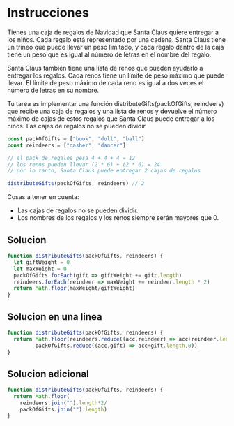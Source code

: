 <h1>Instrucciones</h1>
<p>
Tienes una caja de regalos de Navidad que Santa Claus quiere entregar a los niños. Cada regalo está representado por una cadena. Santa Claus tiene un trineo que puede llevar un peso limitado, y cada regalo dentro de la caja tiene un peso que es igual al número de letras en el nombre del regalo.

Santa Claus también tiene una lista de renos que pueden ayudarlo a entregar los regalos. Cada renos tiene un límite de peso máximo que puede llevar. El límite de peso máximo de cada reno es igual a dos veces el número de letras en su nombre.

Tu tarea es implementar una función distributeGifts(packOfGifts, reindeers) que recibe una caja de regalos y una lista de renos y devuelve el número máximo de cajas de estos regalos que Santa Claus puede entregar a los niños. Las cajas de regalos no se pueden dividir.
</p>

```js
const packOfGifts = ["book", "doll", "ball"]
const reindeers = ["dasher", "dancer"]

// el pack de regalos pesa 4 + 4 + 4 = 12
// los renos pueden llevar (2 * 6) + (2 * 6) = 24
// por lo tanto, Santa Claus puede entregar 2 cajas de regalos

distributeGifts(packOfGifts, reindeers) // 2
```
<p>
Cosas a tener en cuenta:
<ul>
  <li>Las cajas de regalos no se pueden dividir.</li>
  <li>Los nombres de los regalos y los renos siempre serán mayores que 0.</li>
</ul>
</p>

<h2>Solucion</h2>

```js
function distributeGifts(packOfGifts, reindeers) {
  let giftWeight = 0
  let maxWeight = 0
  packOfGifts.forEach(gift => giftWeight += gift.length)
  reindeers.forEach(reindeer => maxWeight += reindeer.length * 2)
  return Math.floor(maxWeight/giftWeight)
}
```

<h2>Solucion en una linea</h2>

```js
function distributeGifts(packOfGifts, reindeers) {
  return Math.floor(reindeers.reduce((acc,reindeer) => acc+reindeer.length*2,0)/
         packOfGifts.reduce((acc,gift) => acc+gift.length,0))
}
```

<h2>Solucion adicional</h2>

```js
function distributeGifts(packOfGifts, reindeers) {
  return Math.floor(
    reindeers.join("").length*2/
    packOfGifts.join("").length)
}
```
